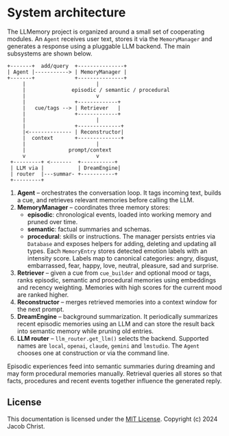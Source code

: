 # System architecture

The LLMemory project is organized around a small set of cooperating modules. An
``Agent`` receives user text, stores it via the ``MemoryManager`` and generates a
response using a pluggable LLM backend. The main subsystems are shown below.

```
+-------+  add/query  +---------------+
| Agent |-----------> | MemoryManager |
+-------+             +---------------+
     |                       |
     |               episodic / semantic / procedural
     |                       v
     |                +-------------+
     |   cue/tags --> | Retriever   |
     |                +-------------+
     |                       |
     |                +--------------+
     |<-------------- | Reconstructor|
     |  context       +--------------+
     |                       |
     |              prompt/context
     v                       v
 +---------+ <-------  +-----------+
 | LLM via |           | DreamEngine|
 | router  |---summar- +-----------+
 +---------+
```

1. **Agent** – orchestrates the conversation loop. It tags incoming text,
   builds a cue, and retrieves relevant memories before calling the LLM.
2. **MemoryManager** – coordinates three memory stores:
   - **episodic**: chronological events, loaded into working memory and
     pruned over time.
   - **semantic**: factual summaries and schemas.
   - **procedural**: skills or instructions.
   The manager persists entries via ``Database`` and exposes helpers for
   adding, deleting and updating all types.
   Each ``MemoryEntry`` stores detected emotion labels with an intensity score. Labels map to canonical categories: angry, disgust, embarrassed, fear, happy, love, neutral, pleasure, sad and surprise.
3. **Retriever** – given a cue from ``cue_builder`` and optional mood or tags,
   ranks episodic, semantic and procedural memories using embeddings and
   recency weighting. Memories with high scores for the current mood are ranked higher.
4. **Reconstructor** – merges retrieved memories into a context window for the
   next prompt.
5. **DreamEngine** – background summarization. It periodically summarizes
   recent episodic memories using an LLM and can store the result back into
   semantic memory while pruning old entries.
6. **LLM router** – ``llm_router.get_llm()`` selects the backend. Supported
   names are ``local``, ``openai``, ``claude``, ``gemini`` and ``lmstudio``. The ``Agent``
   chooses one at construction or via the command line.

Episodic experiences feed into semantic summaries during dreaming and may form
procedural memories manually. Retrieval queries all stores so that facts,
procedures and recent events together influence the generated reply.

## License

This documentation is licensed under the [MIT License](../LICENSE). Copyright (c) 2024 Jacob Christ.
